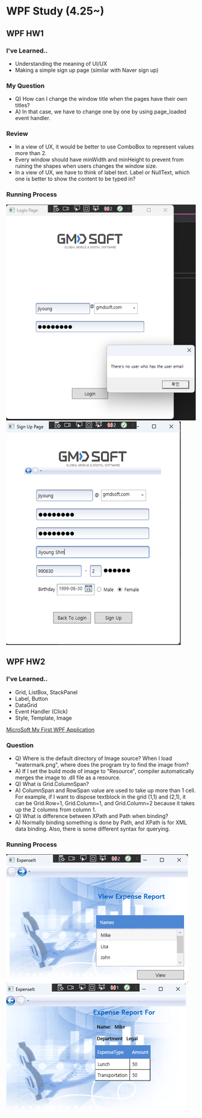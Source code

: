 # WPF Study (4.25~)
## WPF HW1
### I've Learned..
- Understanding the meaning of UI/UX
- Making a simple sign up page (similar with Naver sign up)

### My Question
- Q) How can I change the window title when the pages have their own titles?
- A) In that case, we have to change one by one by using page_loaded event handler.

### Review
- In a view of UX, it would be better to use ComboBox to represent values more than 2.
- Every window should have minWidth and minHeight to prevent from ruining the shapes when users changes the window size.
- In a view of UX, we have to think of label text. Label or NullText, which one is better to show the content to be typed in?

### Running Process
![IMG](SignUpPage/run1.png)  
![IMG](SignUpPage/run2.png)  

## WPF HW2
### I've Learned..
- Grid, ListBox, StackPanel
- Label, Button
- DataGrid
- Event Handler (Click)
- Style, Template, Image  

[MicroSoft My First WPF Application](https://learn.microsoft.com/ko-kr/dotnet/desktop/wpf/getting-started/walkthrough-my-first-wpf-desktop-application)   

### Question
- Q) Where is the default directory of Image source? When I load "watermark.png", where does the program try to find the image from?
- A) If I set the build mode of image to "Resource", compiler automatically merges the image to .dll file as a resource.
- Q) What is Grid.ColumnSpan?
- A) ColumnSpan and RowSpan value are used to take up more than 1 cell.
For example, if I want to dispose textblock in the grid (1,1) and (2,1), it can be Grid.Row=1, Grid.Column=1, and Grid.Column=2 because it takes up the 2 columns from column 1.
- Q) What is difference between XPath and Path when binding?
- A) Normally binding something is done by Path, and XPath is for XML data binding. Also, there is some different syntax for querying.

### Running Process
![IMG](ExpenseIt/run1.png)  
![IMG](ExpenseIt/run2.png)  


